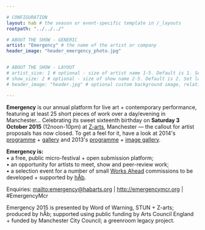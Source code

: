 ```yaml
---

# CONFIGURATION
layout: hab # the season or event-specific template in /_layouts
rootpath: "../../../"

# ABOUT THE SHOW - GENERIC
artist: "Emergency" # the name of the artist or company
header_image: "header_emergency_photo.jpg"   


# ABOUT THE SHOW - LAYOUT
# artist_size: 1 # optional - size of artist name 1-5. Default is 1. Set longer names to lower values
# show_size: 2 # optional - size of show name 2-5. Default is 2. Set longer names to lower values
# header_image: "header.jpg" # optional custom background image, relative to current page

---
```

**Emergency** is our annual platform for live art + contemporary performance, featuring at least 25 short pieces of work over a day/evening in Manchester… Celebrating its sweet sixteenth birthday on **Saturday 3 October 2015** (12noon-10pm) at [Z-arts](http://www.z-arts.org/about-us/getting-here), Manchester — the callout for artist proposals has now closed. To get a feel for it, have a look at 2014's [programme](/archive/2014-emergency) + [gallery](/galleries/2014-emergency) and 2013's [programme](/archive/2013-emergency) + [image gallery](/galleries/2013-emergency).		
		
**Emergency is:**    
• a free, public micro-festival + open submission platform;   
• an opportunity for artists to meet, show and peer-review work;      
• a selection event for a number of small [Works Ahead](/hab/worksahead) commissions to be developed + supported by [hÅb](/hab).        
     
Enquiries: <mailto:emergency@habarts.org> | <http://emergencymcr.org> | #EmergencyMcr        
    
Emergency 2015 is presented by Word of Warning, STUN + Z-arts; produced by hÅb; supported using public funding by Arts Council England + funded by Manchester City Council; a greenroom legacy project.
